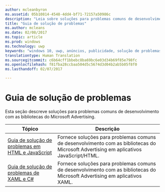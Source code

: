 ```yaml
---
author: mcleanbyron
ms.assetid: 05b10814-4548-4dd4-bf71-72157a50986c
description: "Leia sobre soluções para problemas comuns de desenvolvimento com as bibliotecas do Microsoft Advertising."
title: "Guia de solução de problemas"
ms.author: mcleans
ms.date: 02/08/2017
ms.topic: article
ms.prod: windows
ms.technology: uwp
keywords: "windows 10, uwp, anúncios, publicidade, solução de problemas"
translationtype: Human Translation
ms.sourcegitcommit: c6b64cff1bbebc8ba69bc6e03d34b69f85e798fc
ms.openlocfilehash: f81fba28ccbaa504d5c5674d3d04b2ab5b05f8f0
ms.lasthandoff: 02/07/2017

---
```


# <a name="troubleshooting-guides"></a>Guia de solução de problemas




Esta seção descreve soluções para problemas comuns de desenvolvimento com as bibliotecas do Microsoft Advertising.

| Tópico                                                                                                       | Descrição                 |
|-------------------------------------------------------------------------------------------------------------|-----------------------------|
| [Guia de solução de problemas em HTML e JavaScript](html-and-javascript-troubleshooting-guide.md)  |  Fornece soluções para problemas comuns de desenvolvimento com as bibliotecas do Microsoft Advertising em aplicativos JavaScript/HTML. |
| [Guia de solução de problemas de XAML e C#](xaml-and-c-troubleshooting-guide.md)      |  Fornece soluções para problemas comuns de desenvolvimento com as bibliotecas do Microsoft Advertising em aplicativos XAML.    |


 

 

